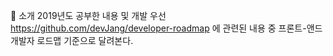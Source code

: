 📣 소개
2019년도 공부한 내용 및 개발 
우선 https://github.com/devJang/developer-roadmap 에 관련된 내용 중 
프론트-앤드 개발자 로드맵 기준으로 달려본다.

